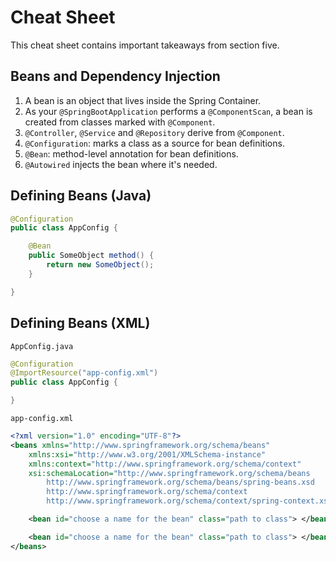 # Cheat Sheet

This cheat sheet contains important takeaways from section five.

## Beans and Dependency Injection

1. A bean is an object that lives inside the Spring Container.
3. As your `@SpringBootApplication` performs a `@ComponentScan`, a bean is created from classes marked with `@Component`.
4. `@Controller`, `@Service` and `@Repository` derive from `@Component`.
5. `@Configuration`: marks a class as a source for bean definitions.
6. `@Bean`: method-level annotation for bean definitions.
7. `@Autowired` injects the bean where it's needed.

## Defining Beans (Java)

```java
@Configuration
public class AppConfig {

    @Bean
    public SomeObject method() {
        return new SomeObject();
    }

}
```

## Defining Beans (XML)

`AppConfig.java` 
```java
@Configuration
@ImportResource("app-config.xml")
public class AppConfig {

}
```

`app-config.xml`

```XML
<?xml version="1.0" encoding="UTF-8"?>
<beans xmlns="http://www.springframework.org/schema/beans"
	xmlns:xsi="http://www.w3.org/2001/XMLSchema-instance" 
	xmlns:context="http://www.springframework.org/schema/context"
	xsi:schemaLocation="http://www.springframework.org/schema/beans
        http://www.springframework.org/schema/beans/spring-beans.xsd
        http://www.springframework.org/schema/context
        http://www.springframework.org/schema/context/spring-context.xsd">

	<bean id="choose a name for the bean" class="path to class"> </bean>

	<bean id="choose a name for the bean" class="path to class"> </bean>
</beans>
```